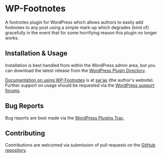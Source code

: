 WP-Footnotes
============

A footnotes plugin for WordPress which allows authors to easily add footnotes to any post using a 
simple mark-up which degrades (kind of) gracefully in the event that for some horrifying reason this 
plugin no longer works.


Installation & Usage
--------------------

Installation is best handled from within the WordPress admin area, but you can download the latest
release from the [WordPress Plugin Directory](http://wordpress.org/extend/plugins/wp-footnotes/).

[Documentation on using WP-Footnotes](http://elvery.net/drzax/wordpress-footnotes-plugin) is at 
[sw'as](http://elvery.net/drzax) (the author's website). Further support on usage should be requested
via the [WordPress support forums](http://wordpress.org/support/plugin/wp-footnotes).

Bug Reports
-----------

Bug reports are best made via the [WordPress Plugins Trac](http://plugins.trac.wordpress.org/newticket?component=wp-footnotes&owner=drzax).

Contributing
------------

Contributions are welcomed via submission of pull requests on the [GitHub repository](https://github.com/drzax/wp-footnotes).